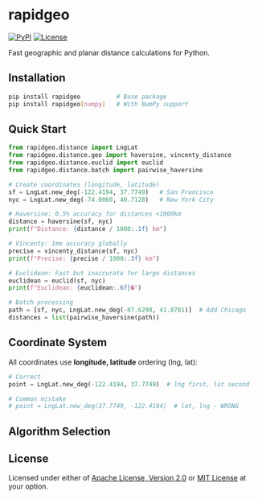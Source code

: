 # rapidgeo

[![PyPI](https://img.shields.io/pypi/v/rapidgeo.svg)](https://pypi.org/project/rapidgeo/)
[![License](https://img.shields.io/badge/license-MIT%20OR%20Apache--2.0-blue.svg)](LICENSE)

Fast geographic and planar distance calculations for Python.

## Installation

```bash
pip install rapidgeo          # Base package
pip install rapidgeo[numpy]   # With NumPy support
```

## Quick Start

```python
from rapidgeo.distance import LngLat
from rapidgeo.distance.geo import haversine, vincenty_distance
from rapidgeo.distance.euclid import euclid
from rapidgeo.distance.batch import pairwise_haversine

# Create coordinates (longitude, latitude)
sf = LngLat.new_deg(-122.4194, 37.7749)   # San Francisco
nyc = LngLat.new_deg(-74.0060, 40.7128)   # New York City

# Haversine: 0.5% accuracy for distances <1000km
distance = haversine(sf, nyc)
print(f"Distance: {distance / 1000:.1f} km")

# Vincenty: 1mm accuracy globally
precise = vincenty_distance(sf, nyc)
print(f"Precise: {precise / 1000:.3f} km")

# Euclidean: Fast but inaccurate for large distances
euclidean = euclid(sf, nyc)
print(f"Euclidean: {euclidean:.6f}�")

# Batch processing
path = [sf, nyc, LngLat.new_deg(-87.6298, 41.8781)]  # Add Chicago
distances = list(pairwise_haversine(path))
```

## Coordinate System

All coordinates use **longitude, latitude** ordering (lng, lat):

```python
# Correct
point = LngLat.new_deg(-122.4194, 37.7749)  # lng first, lat second

# Common mistake
# point = LngLat.new_deg(37.7749, -122.4194)  # lat, lng - WRONG
```

## Algorithm Selection

## License

Licensed under either of [Apache License, Version 2.0](LICENSE-APACHE) or [MIT License](LICENSE-MIT) at your option.